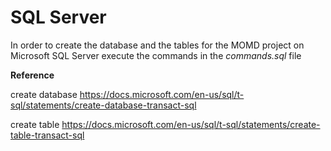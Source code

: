 # SQL Server

In order to create the database and the tables for the MOMD project on Microsoft SQL Server execute the commands in the *commands.sql* file

**Reference**

create database
https://docs.microsoft.com/en-us/sql/t-sql/statements/create-database-transact-sql

create table https://docs.microsoft.com/en-us/sql/t-sql/statements/create-table-transact-sql

